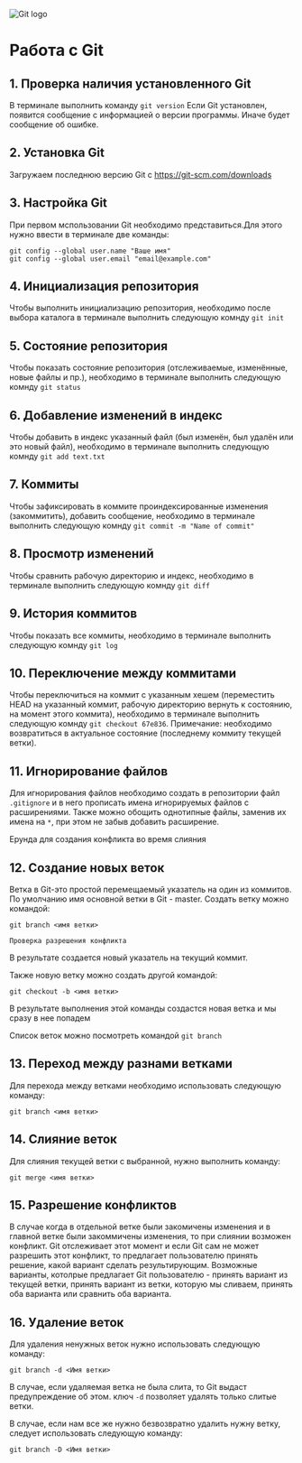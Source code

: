 ![Git logo](logo.jpeg)
# Работа с Git

## 1. Проверка наличия установленного Git

В терминале выполнить команду `git version`
Если Git установлен, появится сообщение с информацией о версии программы. Иначе будет сообщение об ошибке.

## 2. Установка Git
Загружаем последнюю версию Git c https://git-scm.com/downloads

## 3. Настройка Git
При первом мспользовании Git необходимо представиться.Для этого нужно ввести в терминале две команды: 
```
git config --global user.name "Ваше имя"
git config --global user.email "email@example.com"
```
## 4. Инициализация репозитория
Чтобы выполнить инициализацию репозитория, необходимо после выбора каталога в терминале выполнить следующую комнду `git init`

## 5. Состояние репозитория
Чтобы показать состояние репозитория (отслеживаемые, изменённые, новые файлы и пр.), необходимо в терминале выполнить следующую комнду `git status`

## 6. Добавление изменений в индекс
Чтобы добавить в индекс указанный файл (был изменён, был удалён или это новый файл), необходимо в терминале выполнить следующую комнду `git add text.txt`

## 7. Коммиты
Чтобы зафиксировать в коммите проиндексированные изменения (закоммитить), добавить сообщение, необходимо в терминале выполнить следующую комнду `git commit -m "Name of commit"`

## 8. Просмотр изменений
Чтобы сравнить рабочую директорию и индекс, необходимо в терминале выполнить следующую комнду `git diff`

## 9. История коммитов
Чтобы показать все коммиты, необходимо в терминале выполнить следующую комнду `git log`

## 10. Переключение между коммитами
Чтобы переключиться на коммит с указанным хешем (переместить HEAD на указанный коммит, рабочую директорию вернуть к состоянию, на момент этого коммита), необходимо в терминале выполнить следующую комнду `git checkout 67e836`. Примечание: необходимо возвратиться в актуальное состояние (последнему коммиту текущей ветки).

## 11. Игнорирование файлов
Для игнорирования файлов необходимо создать в репозитории файл `.gitignore` и в него прописать имена игнорируемых файлов с расширениями. Также можно обощить однотипные файлы, заменив их имена на `*`, при этом не забыв добавить расширение.

Ерунда для создания конфликта во время слияния

## 12. Создание новых веток
Ветка в Git-это простой перемещаемый указатель на один из коммитов. 
По умолчанию имя основной ветки в Git - master. 
Создать ветку можно командой: 
```
git branch <имя ветки>
```
`Проверка разрешения конфликта`

В результате создается новый указатель на текущий коммит.

Также новую ветку можно создать другой командой:
```
git checkout -b <имя ветки>
```
В результате выполнения этой команды создастся новая ветка и мы сразу в нее попадем

Список веток можно посмотреть командой `git branch`

## 13. Переход между разнами ветками
Для перехода между ветками необходимо использовать следующую команду:

```
git branch <имя ветки>
```

## 14. Слияние веток

Для слияния текущей ветки с выбранной, нужно выполнить команду:
```
git merge <имя ветки>
```
## 15. Разрешение конфликтов

В случае когда в отдельной ветке были закомичены изменения и в главной ветке были закоммичены изменения, то при слиянии возможен конфликт. Git отслеживает этот момент и если Git сам не может разрешить этот конфликт, то предлагает пользователю принять решение, какой вариант сделать результирующим. Возможные варианты, котолрые предлагает Git пользователю - принять вариант из текущей ветки, принять вариант из ветки, которую мы сливаем, принять оба варианта или сравнить оба варианта.

## 16. Удаление веток
Для удаления ненужных веток нужно использовать следующую команду:
```
git branch -d <Имя ветки>

```

В случае, если удаляемая ветка не была слита, то Git выдаст предупреждение об этом. ключ `-d` позволяет удалять только слитые ветки.

В случае, если нам все же нужно безвозвратно удалить нужну ветку, следует использовать следующую команду:
```
git branch -D <Имя ветки>
```
